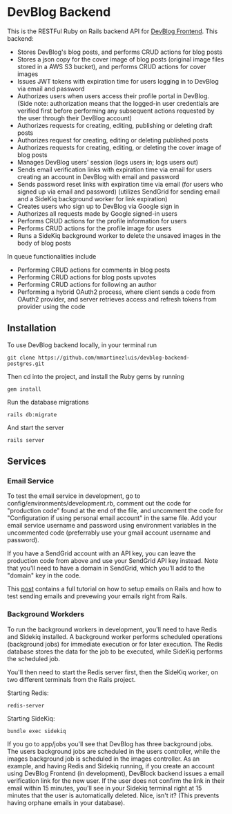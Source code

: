 # DevBlog Backend

This is the RESTFul Ruby on Rails backend API for [DevBlog Frontend](https://github.com/mmartinezluis/devblog-frontend). This backend:

* Stores DevBlog's blog posts, and performs CRUD actions for blog posts
* Stores a json copy for the cover image of blog posts (original image files stored in a AWS S3 bucket), and performs CRUD actions for cover images
* Issues JWT tokens with expiration time for users logging in to DevBlog via email and password
* Authorizes users when users access their profile portal in DevBlog.
(Side note: authorization means that the logged-in user credentials are verified first before performing any subsequent actions requested by the user through their DevBlog account)
* Authorizes requests for creating, editing, publishing or deleting draft posts
* Authorizes request for creating, editing or deleting published posts
* Authorizes requests for creating, editing, or deleting the cover image of blog posts
* Manages DevBlog users' session (logs users in; logs users out)
* Sends email verification links with expiration time via email for users creating an account in DevBlog with email and password
* Sends password reset links with expiration time via email (for users who signed up via email and password) (utilizes SendGrid for sending email and a SideKiq background worker for link expiration)
* Creates users who sign up to DevBlog via Google sign in
* Authorizes all requests made by Google signed-in users
* Performs CRUD actions for the profile information for users 
* Performs CRUD actions for the profile image for users
* Runs a SideKiq background worker to delete the unsaved images in the body of blog posts 

In queue functionalities include
* Performing CRUD actions for comments in blog posts
* Performing CRUD actions for blog posts upvotes 
* Performing CRUD actions for following an author
* Performing a hybrid OAuth2 process, where client sends a code from OAuth2 provider, and server retrieves access and refresh tokens from provider using the code 

## Installation
To use DevBlog backend locally, in your terminal run
```
git clone https://github.com/mmartinezluis/devblog-backend-postgres.git
```

Then cd into the project, and install the Ruby gems by running
```
gem install
```

Run the database migrations
```
rails db:migrate
```

And start the server
```
rails server
```

## Services 
### Email Service
To test the email service in development, go to config/environments/development.rb, comment out the code for "production code" found at the end of the file, and uncomment the code for "Configuration if using personal email account" in the same file. Add your email service username and password using environment variables in the uncommented code (preferrably use your gmail account username and password).

If you have a SendGrid account with an API key, you can leave the production code from above and use your SendGrid API key instead. Note that you'll need to have a domain in SendGrid, which you'll add to the "domain" key in the code.

This [post](https://dev.to/morinoko/sending-emails-in-rails-with-action-mailer-and-gmail-35g4) contains a full tutorial on how to setup emails on Rails and how to test sending emails and prevewing your emails right from Rails. 

### Background Workders
To run the background workers in development, you'll need to have Redis and Sidekiq installed. A background worker performs scheduled operations (background jobs) for immediate execution or for later execution. The Redis database stores the data for the job to be executed, while SideKiq performs the scheduled job.

You'll then need to start the Redis server first, then the SideKiq worker, on two different terminals from the Rails project.

Starting Redis:
```
redis-server
```
Starting SideKiq:
```
bundle exec sidekiq
```

If you go to app/jobs you'll see that DevBlog has three background jobs. The users background jobs are scheduled in the users controller, while the images background job is scheduled in the images controller. As an example, and having Redis and Sidekiq running, if you create an account using DevBlog Frontend (in development), DevBlock backend issues a email verification link for the new user. If the user does not confirm the link in their email within 15 minutes, you'll see in your Sidekiq terminal right at 15 minutes that the user is automatically deleted. Nice, isn't it? (This prevents having orphane emails in your database).



<!-- * System dependencies
* Configuration
* Database creation
* Database initialization
* How to run the test suite
* Services (job queues, cache servers, search engines, etc.)
* Deployment instructions -->

